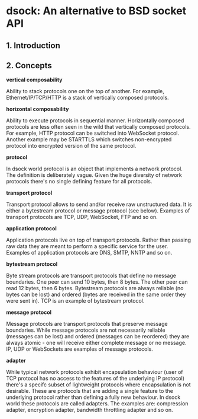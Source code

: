 # dsock: An alternative to BSD socket API

## 1. Introduction

## 2. Concepts

**vertical composability**

Ability to stack protocols one on the top of another. For example,
Ethernet/IP/TCP/HTTP is a stack of vertically composed protocols.

**horizontal composability**

Ability to execute protocols in sequential manner. Horizontally composed
protocols are less often seen in the wild that vertically composed protocols.
For example, HTTP protocol can be switched into WebSocket protocol.
Another example may be STARTTLS which switches non-encrypted protocol into
encrypted version of the same protocol.

**protocol**

In dsock world protocol is an object that implements a network protocol.
The definition is deliberately vague. Given the huge diversity of network
protocols there's no single defining feature for all protocols.

**transport protocol**

Transport protocol allows to send and/or receive raw unstructured data.
It is either a bytestream protocol or message protocol (see below).
Examples of transport protocols are TCP, UDP, WebSocket, FTP and so on.

**application protocol**

Application protocols live on top of transport protocols. Rather than passing
raw data they are meant to perform a specific service for the user. Examples
of application protocols are DNS, SMTP, NNTP and so on.

**bytestream protocol**

Byte stream protocols are transport protocols that define no message boundaries.
One peer can send 10 bytes, then 8 bytes. The other peer can read 12 bytes, then
6 bytes. Bytestream protocols are always reliable (no bytes can be lost) and
ordered (bytes are received in the same order they were sent in). TCP is an
example of bytestream protocol.

**message protocol**

Message protocols are transport protocols that preserve message boundaries.
While message protocols are not necessarily reliable (messages can be lost)
and ordered (messages can be reordered) they are always atomic - one will
receive either complete message or no message. IP, UDP or WebSockets are
examples of message protocols. 

**adapter**

While typical network protocols exhibit encapsulation behaviour (user of TCP
protocol has no access to the features of the underlying IP protocol) there's
a specifc subset of lightweight protocols where encapsulation is not desirable.
These are protocols that are adding a single feature to the underlying protocol
rather than defining a fully new behaviour. In dsock world these protocols
are called adapters. The examples are: compression adapter, encryption
adapter, bandwidth throttling adapter and so on.

